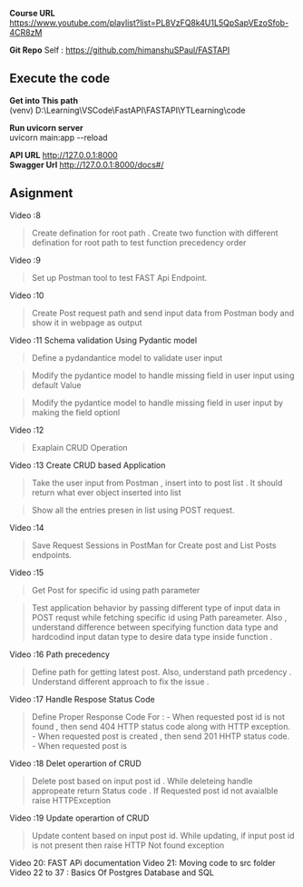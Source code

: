 **Course URL**  
https://www.youtube.com/playlist?list=PL8VzFQ8k4U1L5QpSapVEzoSfob-4CR8zM


**Git Repo**
Self  : <https://github.com/himanshuSPaul/FASTAPI>

## **Execute the code**

**Get into This path**  
(venv) D:\Learning\VSCode\FastAPI\FASTAPI\YTLearning\code

**Run uvicorn server**  
uvicorn main:app --reload

**API URL**      <http://127.0.0.1:8000>   
**Swagger Url**  <http://127.0.0.1:8000/docs#/>

## **Asignment**  
Video :8
> Create defination for root path .
> Create two function with different defination for root path to test function precedency order

Video :9  
> Set up Postman tool to test FAST Api Endpoint.

Video :10
> Create Post request path and send input data from Postman body and show it in webpage as output

Video :11    Schema validation Using Pydantic model
> Define a pydandantice model to validate user input

> Modify the pydantice model to handle missing field in user input using default Value 
  
> Modify the pydantice model to handle missing field in user input by making the field optionl

Video :12  
> Exaplain CRUD Operation  

Video :13 Create CRUD based Application  
> Take the user input from Postman , insert into to post list . It should return what ever object inserted into list  

> Show all the entries presen in list using POST request. 

Video :14 
> Save Request Sessions in PostMan for Create post and List Posts endpoints.

Video :15
> Get Post for specific id using path parameter  

> Test application behavior by passing different type of input data in POST requst while fetching specific id using Path pareameter. Also , understand difference between specifying function data type and hardcodind input datan type to desire data type inside function .

Video :16  Path precedency
> Define path for getting latest post. Also, understand path prcedency . Understand different approach to fix the issue .

Video :17 Handle Respose Status Code
> Define Proper Response Code For :
    - When requested post id is not found , then send 404 HTTP status code along with HTTP exception.
    - When requested post is created , then send 201 HHTP status code.
    - When requested post is 

Video :18 Delet operartion of CRUD
> Delete post based on input post id . While deleteing handle appropeate return Status code . If Requested post id not avaialble raise HTTPException

Video :19 Update operartion of CRUD
> Update content based on input post id. While updating, if input post id is not present then raise HTTP Not found exception

Video 20: FAST APi documentation
Video 21: Moving code to src folder 
Video 22 to 37 : Basics Of Postgres Database and SQL 
